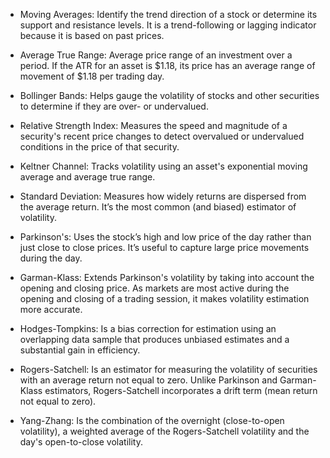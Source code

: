 - Moving Averages: Identify the trend direction of a stock or determine its support and resistance levels. It is a trend-following or lagging indicator because it is based on past prices.

- Average True Range: Average price range of an investment over a period. If the ATR for an asset is $1.18, its price has an average range of movement of $1.18 per trading day.

- Bollinger Bands: Helps gauge the volatility of stocks and other securities to determine if they are over- or undervalued. 

- Relative Strength Index: Measures the speed and magnitude of a security's recent price changes to detect overvalued or undervalued conditions in the price of that security.

- Keltner Channel: Tracks volatility using an asset's exponential moving average and average true range.

- Standard Deviation: Measures how widely returns are dispersed from the average return. It’s the most common (and biased) estimator of volatility.

- Parkinson's: Uses the stock’s high and low price of the day rather than just close to close prices. It’s useful to capture large price movements during the day.

- Garman-Klass: Extends Parkinson's volatility by taking into account the opening and closing price. As markets are most active during the opening and closing of a trading session, it makes volatility estimation more accurate.

- Hodges-Tompkins: Is a bias correction for estimation using an overlapping data sample that produces unbiased estimates and a substantial gain in efficiency.

- Rogers-Satchell: Is an estimator for measuring the volatility of securities with an average return not equal to zero. Unlike Parkinson and Garman-Klass estimators, Rogers-Satchell incorporates a drift term (mean return not equal to zero).

- Yang-Zhang: Is the combination of the overnight (close-to-open volatility), a weighted average of the Rogers-Satchell volatility and the day's open-to-close volatility.
